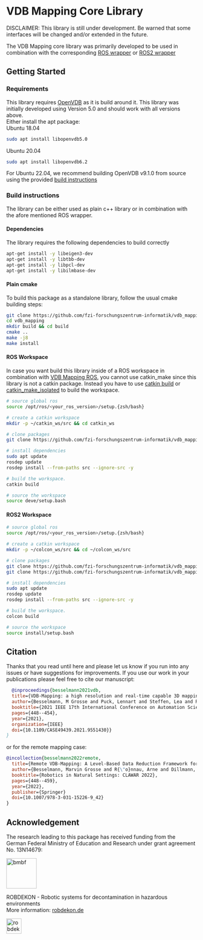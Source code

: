 VDB Mapping Core Library
===
DISCLAIMER: This library is still under development. Be warned that some interfaces will be changed and/or extended in the future.

The VDB Mapping core library was primarily developed to be used in combination with the corresponding [ROS wrapper](https://github.com/fzi-forschungszentrum-informatik/vdb_mapping_ros) or [ROS2 wrapper](https://github.com/fzi-forschungszentrum-informatik/vdb_mapping_ros2)

## Getting Started

### Requirements
This library requires [OpenVDB](https://www.openvdb.org/) as it is build around it. This library was initially developed using Version 5.0 and should work with all versions above.  
 Either install the apt package:  
 Ubuntu 18.04
 ``` bash
 sudo apt install libopenvdb5.0
 ```
 Ubuntu 20.04
 ``` bash
 sudo apt install libopenvdb6.2
 ```

For Ubuntu 22.04, we recommend building OpenVDB v9.1.0 from source using the provided [build instructions](https://github.com/AcademySoftwareFoundation/openvdb)

### Build instructions

The library can be either used as plain c++ library or in combination with the afore mentioned ROS wrapper.

#### Dependencies

The library requires the following dependencies to build correctly
``` bash
apt-get install -y libeigen3-dev
apt-get install -y libtbb-dev
apt-get install -y libpcl-dev
apt-get install -y libilmbase-dev
```

#### Plain cmake
To build this package as a standalone library, follow the usual cmake building steps:
``` bash
git clone https://github.com/fzi-forschungszentrum-informatik/vdb_mapping
cd vdb_mapping
mkdir build && cd build
cmake ..
make -j8
make install
```

#### ROS Workspace
In case you want build this library inside of a ROS workspace in combination with [VDB Mapping ROS](https://github.com/fzi-forschungszentrum-informatik/vdb_mapping_ros), you cannot use catkin_make since this library is not a catkin package.
Instead you have to use [catkin build](https://catkin-tools.readthedocs.io/en/latest/verbs/catkin_build.html) or [catkin_make_isolated](http://docs.ros.org/independent/api/rep/html/rep-0134.html) to build the workspace.

``` bash
# source global ros
source /opt/ros/<your_ros_version>/setup.{zsh/bash}

# create a catkin workspace
mkdir -p ~/catkin_ws/src && cd catkin_ws

# clone packages
git clone https://github.com/fzi-forschungszentrum-informatik/vdb_mapping

# install dependencies
sudo apt update
rosdep update
rosdep install --from-paths src --ignore-src -y

# build the workspace.
catkin build

# source the workspace
source deve/setup.bash

```

#### ROS2 Workspace

``` bash
# source global ros
source /opt/ros/<your_ros_version>/setup.{zsh/bash}

# create a catkin workspace
mkdir -p ~/colcon_ws/src && cd ~/colcon_ws/src

# clone packages
git clone https://github.com/fzi-forschungszentrum-informatik/vdb_mapping
git clone https://github.com/fzi-forschungszentrum-informatik/vdb_mapping_ros2

# install dependencies
sudo apt update
rosdep update
rosdep install --from-paths src --ignore-src -y

# build the workspace.  
colcon build

# source the workspace
source install/setup.bash
```
## Citation

Thanks that you read until here and please let us know if you run into any issues or have suggestions for improvements.
If you use our work in your publications please feel free to cite our manuscript:
```bibtex
  @inproceedings{besselmann2021vdb,
  title={VDB-Mapping: a high resolution and real-time capable 3D mapping framework for versatile mobile robots},
  author={Besselmann, M Grosse and Puck, Lennart and Steffen, Lea and Roennau, Arne and Dillmann, R{\"u}diger},
  booktitle={2021 IEEE 17th International Conference on Automation Science and Engineering (CASE)},
  pages={448--454},
  year={2021},
  organization={IEEE}
  doi={10.1109/CASE49439.2021.9551430}}
}
```
or for the remote mapping case:
```bibtex
@incollection{besselmann2022remote,
  title={Remote VDB-Mapping: A Level-Based Data Reduction Framework for Distributed Mapping},
  author={Besselmann, Marvin Grosse and R{\"o}nnau, Arne and Dillmann, R{\"u}diger},
  booktitle={Robotics in Natural Settings: CLAWAR 2022},
  pages={448--459},
  year={2022},
  publisher={Springer}
  doi={10.1007/978-3-031-15226-9_42}
}
```

## Acknowledgement

The research leading to this package has received funding from the German Federal Ministry of Education and Research under grant agreement No. 13N14679:  

<a href="https://www.bmbf.de/">
  <img src="https://robdekon.de/user/themes/robdekon/images/BMBF_gefoerdert_2017_web.de.svg"
  alt="bmbf" height="80">
</a>  
  
ROBDEKON - Robotic systems for decontamination in hazardous environments  
More information: [robdekon.de](https://robdekon.de/)  


<a href="https://robdekon.de/">
  <img src="https://robdekon.de/user/themes/robdekon/images/robdekon_logo_web.svg"
  alt="robdekon_logo" height="40">
</a>  

